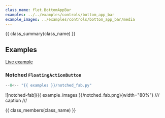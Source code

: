 ```yaml
---
class_name: flet.BottomAppBar
examples: ../../examples/controls/bottom_app_bar
example_images: ../examples/controls/bottom_app_bar/media
---
```


{{ class_summary(class_name) }}

## Examples

[Live example](https://flet-controls-gallery.fly.dev/navigation/bottomappbar)

### Notched `FloatingActionButton`

```python
--8<-- "{{ examples }}/notched_fab.py"
```

![notched-fab]({{ example_images }}/notched_fab.png){width="80%"}
/// caption
///

{{ class_members(class_name) }}

